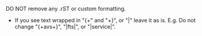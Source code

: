 DO NOT remove any .rST or custom formatting.
- If you see text wrapped in "{+" and "+}", or "|" leave it as is. E.g. Do not change "{+avs+}", "|fts|", or "|service|".